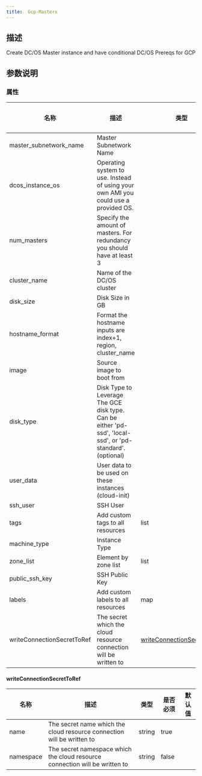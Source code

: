 ```yaml
---
title:  Gcp-Masters
---
```


## 描述

Create DC/OS Master instance and have conditional DC/OS Prereqs for GCP

## 参数说明


### 属性

 名称 | 描述 | 类型 | 是否必须 | 默认值 
 ------------ | ------------- | ------------- | ------------- | ------------- 
 master_subnetwork_name | Master Subnetwork Name |  | true |  
 dcos_instance_os | Operating system to use. Instead of using your own AMI you could use a provided OS. |  | false |  
 num_masters | Specify the amount of masters. For redundancy you should have at least 3 |  | true |  
 cluster_name | Name of the DC/OS cluster |  | true |  
 disk_size | Disk Size in GB |  | true |  
 hostname_format | Format the hostname inputs are index+1, region, cluster_name |  | false |  
 image | Source image to boot from |  | true |  
 disk_type | Disk Type to Leverage The GCE disk type. Can be either 'pd-ssd', 'local-ssd', or 'pd-standard'. (optional) |  | true |  
 user_data | User data to be used on these instances (cloud-init) |  | false |  
 ssh_user | SSH User |  | true |  
 tags | Add custom tags to all resources | list | false |  
 machine_type | Instance Type |  | true |  
 zone_list | Element by zone list | list | false |  
 public_ssh_key | SSH Public Key |  | true |  
 labels | Add custom labels to all resources | map | false |  
 writeConnectionSecretToRef | The secret which the cloud resource connection will be written to | [writeConnectionSecretToRef](#writeConnectionSecretToRef) | false |  


#### writeConnectionSecretToRef

 名称 | 描述 | 类型 | 是否必须 | 默认值 
 ------------ | ------------- | ------------- | ------------- | ------------- 
 name | The secret name which the cloud resource connection will be written to | string | true |  
 namespace | The secret namespace which the cloud resource connection will be written to | string | false |  
